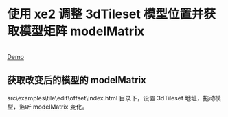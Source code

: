 # 使用 xe2 调整 3dTileset 模型位置并获取模型矩阵 modelMatrix

![]()

[Demo]()

## 获取改变后的模型的 modelMatrix

src\examples\tile\edit\offset\index.html 目录下，设置 3dTileset 地址，拖动模型，监听 modelMatrix 变化。
